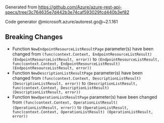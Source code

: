 Generated from https://github.com/Azure/azure-rest-api-specs/tree/3c764635e7d442b3e74caf593029fcd440b3ef82

Code generator @microsoft.azure/autorest.go@~2.1.161

## Breaking Changes

- Function `NewEndpointResourceListResultPage` parameter(s) have been changed from `(func(context.Context, EndpointResourceListResult) (EndpointResourceListResult, error))` to `(EndpointResourceListResult, func(context.Context, EndpointResourceListResult) (EndpointResourceListResult, error))`
- Function `NewDescriptionListResultPage` parameter(s) have been changed from `(func(context.Context, DescriptionListResult) (DescriptionListResult, error))` to `(DescriptionListResult, func(context.Context, DescriptionListResult) (DescriptionListResult, error))`
- Function `NewOperationListResultPage` parameter(s) have been changed from `(func(context.Context, OperationListResult) (OperationListResult, error))` to `(OperationListResult, func(context.Context, OperationListResult) (OperationListResult, error))`
